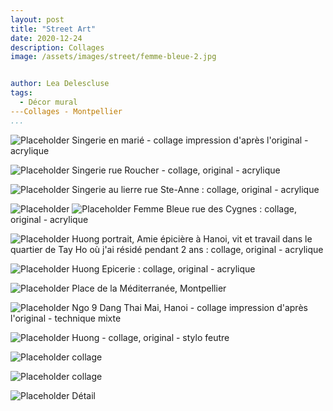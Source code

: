 ```yaml
---
layout: post
title: "Street Art"
date: 2020-12-24
description: Collages
image: /assets/images/street/femme-bleue-2.jpg


author: Lea Delescluse
tags:
  - Décor mural
---Collages - Montpellier 
...
```


![Placeholder](/assets/images/street/singerie-en-marié.jpg)
Singerie en marié - collage impression d'après l'original - acrylique

![Placeholder](/assets/images/street/singeRueRoucherDétail.jpg)
Singerie rue Roucher - collage, original - acrylique

![Placeholder](/assets/images/street/singerie-lierre2-rue-st-anne.jpg)
Singerie au lierre rue Ste-Anne : collage, original - acrylique

![Placeholder](/assets/images/street/femme-bleue-rue-des-cygnes.jpg)
![Placeholder](/assets/images/street/femme-bleue-2.jpg)
Femme Bleue rue des Cygnes : collage, original - acrylique

![Placeholder](/assets/images/street/huong-portrait.jpg)
Huong portrait, Amie épicière à Hanoi, vit et travail dans le quartier de Tay Ho où j'ai résidé pendant 2 ans : collage, original - acrylique

![Placeholder](/assets/images/street/huong-shop.jpg)
Huong Epicerie : collage, original - acrylique

![Placeholder](/assets/images/street/collage-rue.jpg)
Place de la Méditerranée, Montpellier

![Placeholder](/assets/images/street/ngo9-dang-thai-mai.jpg)
Ngo 9 Dang Thai Mai, Hanoi - collage impression d'après l'original - technique mixte

![Placeholder](/assets/images/street/huong-small.jpg)
Huong - collage, original - stylo feutre 

![Placeholder](/assets/images/street/collage.jpg)
collage

![Placeholder](/assets/images/street/collage2.jpg)
collage

![Placeholder](/assets/images/street/huong-detail.jpg)
Détail 

